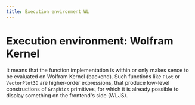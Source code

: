 ```yaml
---
title: Execution environment WL 
---
```


# Execution environment: Wolfram Kernel

It means that the function implementation is within or only makes sence to be evaluated on Wolfram Kernel (backend). Such functions like `Plot` or `VectorPlot3D` are higher-order expressions, that produce low-level constructions of `Graphics` primitives, for which it is already possible to display something on the frontend's side (WLJS).
